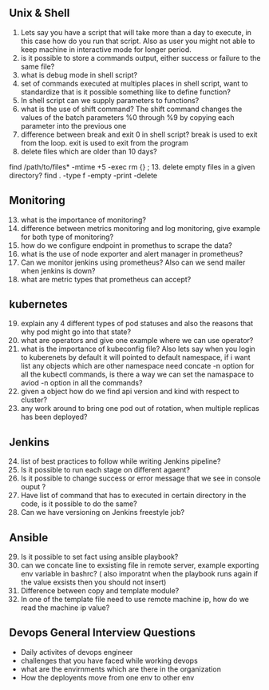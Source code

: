 Unix & Shell 
---
1. Lets say you have a script that will take more than a day to execute, in this case how do you run that script. Also as user you might not able to keep machine in interactive mode for longer period.
3. is it possible to store a commands output, either success or failure to the same file?
4. what is debug mode in shell script?
5. set of commands executed at multiples places in shell script, want to standardize that is it possible something like to define function?
6. In shell script can we supply parameters to functions?
7. what is the use of shift command?
The shift command changes the values of the batch parameters %0 through %9 by copying each parameter into the previous one
10. difference between break and exit 0 in shell script?
break is used to exit from the loop. exit is used to exit from the program
12. delete files which are older than 10 days?

find /path/to/files* -mtime +5 -exec rm {} \;
13. delete empty files in a given directory?
 find . -type f -empty -print -delete

Monitoring 
-----
13. what is the importance of monitoring?
14. difference between metrics monitoring and log monitoring, give example for both type of monitoring?
15. how do we configure endpoint in promethus to scrape the data?
16. what is the use of node exporter and alert manager in prometheus?
17. Can we monitor jenkins using prometheus? Also can we send mailer when jenkins is down?
18. what are metric types that prometheus can accept?

kubernetes
----
19. explain any 4 different types of pod statuses and also the reasons that why pod might go into that state?
20. what are operators and give one example where we can use operator?
21. what is the importance of kubeconfig file? Also lets say when you login to kuberenets by default it will pointed to default namespace, if i want list any objects which are other namespace need concate -n option for all the kubectl commands, is there a way we can set the namaspace to aviod -n option in all the commands?
22. given a object how do we find api version and kind with respect to cluster?
23. any work around to bring one pod out of rotation, when multiple replicas has been deployed?

Jenkins
----
24. list of best practices to follow while writing Jenkins pipeline?
25. Is it possible to run each stage on different agaent?
26. Is it possible to change success or error message that we see in console ouput ?
27. Have list of command that has to executed in certain directory in the code, is it possible to do the same?
28. Can we have versioning on Jenkins freestyle job? 

Ansible
---
29. Is it possible to set fact using ansible playbook?
30. can we concate line to exsisting file in remote server, example exporting env variable in bashrc? ( also imporatnt when the playbook runs again if the value exsists then you should not insert)
31. Difference between copy and template module?
32. In one of the template file need to use remote machine ip, how do we read the machine ip value? 

Devops General Interview Questions 
---
- Daily activites of devops engineer 
- challenges that you have faced while working devops 
- what are the envirnments which are there in the organization 
- How the deployents move from one env to other env
